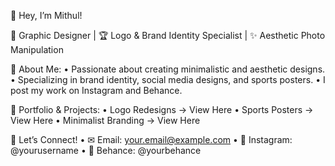 👋 Hey, I’m Mithul!

🎨 Graphic Designer | 🏆 Logo & Brand Identity Specialist | ✨ Aesthetic Photo Manipulation

🚀 About Me:
	•	Passionate about creating minimalistic and aesthetic designs.
	•	Specializing in brand identity, social media designs, and sports posters.
	•	I post my work on Instagram and Behance.

📌 Portfolio & Projects:
	•	Logo Redesigns → View Here
	•	Sports Posters → View Here
	•	Minimalist Branding → View Here

📢 Let’s Connect!
	•	✉ Email: your.email@example.com
	•	🔗 Instagram: @yourusername
	•	🔗 Behance: @yourbehance
